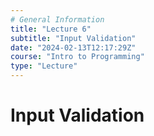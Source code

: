 ```yaml
---
# General Information
title: "Lecture 6"
subtitle: "Input Validation"
date: "2024-02-13T12:17:29Z"
course: "Intro to Programming"
type: "Lecture"
---
```


# Input Validation
